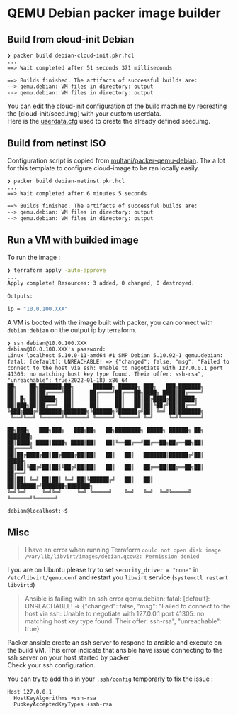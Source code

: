 # QEMU Debian packer image builder 

## Build from cloud-init Debian

```
❯ packer build debian-cloud-init.pkr.hcl
...
==> Wait completed after 51 seconds 371 milliseconds

==> Builds finished. The artifacts of successful builds are:
--> qemu.debian: VM files in directory: output
--> qemu.debian: VM files in directory: output
```

You can edit the cloud-init configuration of the build machine by recreating the [cloud-init/seed.img] with your custom userdata.  
Here is the [userdata.cfg](cloud-init/userdata.cfg) used to create the already defined seed.img.

## Build from netinst ISO

Configuration script is copied from [multani/packer-qemu-debian](https://github.com/multani/packer-qemu-debian). 
Thx a lot for this template to configure cloud-image to be ran locally easily.

```
❯ packer build debian-netinst.pkr.hcl
...
==> Wait completed after 6 minutes 5 seconds

==> Builds finished. The artifacts of successful builds are:
--> qemu.debian: VM files in directory: output
--> qemu.debian: VM files in directory: output
```

## Run a VM with builded image


To run the image :
```bash
❯ terraform apply -auto-approve
... 
Apply complete! Resources: 3 added, 0 changed, 0 destroyed.

Outputs:

ip = "10.0.100.XXX"
```

A VM is booted with the image built with packer, you can connect with `debian:debian` on the output ip by terraform.

```
❯ ssh debian@10.0.100.XXX
debian@10.0.100.XXX's password:
Linux localhost 5.10.0-11-amd64 #1 SMP Debian 5.10.92-1 qemu.debian: fatal: [default]: UNREACHABLE! => {"changed": false, "msg": "Failed to connect to the host via ssh: Unable to negotiate with 127.0.0.1 port 41305: no matching host key type found. Their offer: ssh-rsa", "unreachable": true}2022-01-18) x86_64
██╗    ██╗███████╗██╗      ██████╗ ██████╗ ███╗   ███╗███████╗
██║    ██║██╔════╝██║     ██╔════╝██╔═══██╗████╗ ████║██╔════╝
██║ █╗ ██║█████╗  ██║     ██║     ██║   ██║██╔████╔██║█████╗
██║███╗██║██╔══╝  ██║     ██║     ██║   ██║██║╚██╔╝██║██╔══╝
╚███╔███╔╝███████╗███████╗╚██████╗╚██████╔╝██║ ╚═╝ ██║███████╗
 ╚══╝╚══╝ ╚══════╝╚══════╝ ╚═════╝ ╚═════╝ ╚═╝     ╚═╝╚══════╝

██╗███╗   ███╗███╗   ███╗██╗   ██╗████████╗ █████╗ ██████╗ ██╗     ███████╗
██║████╗ ████║████╗ ████║██║   ██║╚══██╔══╝██╔══██╗██╔══██╗██║     ██╔════╝
██║██╔████╔██║██╔████╔██║██║   ██║   ██║   ███████║██████╔╝██║     █████╗
██║██║╚██╔╝██║██║╚██╔╝██║██║   ██║   ██║   ██╔══██║██╔══██╗██║     ██╔══╝
██║██║ ╚═╝ ██║██║ ╚═╝ ██║╚██████╔╝   ██║   ██║  ██║██████╔╝███████╗███████╗
╚═╝╚═╝     ╚═╝╚═╝     ╚═╝ ╚═════╝    ╚═╝   ╚═╝  ╚═╝╚═════╝ ╚══════╝╚══════╝

debian@localhost:~$
```

## Misc

> I have an error when running Terraform `could not open disk image /var/lib/libvirt/images/debian.qcow2: Permission denied`

I you are on Ubuntu please try to set `security_driver = "none"` in `/etc/libvirt/qemu.conf` and restart you `libvirt` service (`systemctl restart libvirtd`)

> Ansible is failing with an ssh error
> qemu.debian: fatal: [default]: UNREACHABLE! => {"changed": false, "msg": "Failed to connect to the host via ssh: Unable to negotiate with 127.0.0.1 port 41305: no matching host key type found. Their offer: ssh-rsa", "unreachable": true}

Packer ansible create an ssh server to respond to ansible and execute on the build VM.
This error indicate that ansible have issue connecting to the ssh server on your host started by packer.  
Check your ssh configuration.

You can try to add this in your `.ssh/config` temporarly to fix the issue :
```
Host 127.0.0.1
  HostKeyAlgorithms +ssh-rsa
  PubkeyAcceptedKeyTypes +ssh-rsa
```